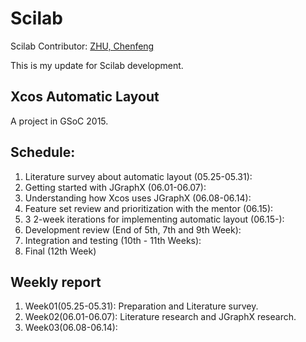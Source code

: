 Scilab
=======

Scilab Contributor: [ZHU, Chenfeng](http://about.me/zhuchenfeng)

This is my update for Scilab development.

## Xcos Automatic Layout
A project in GSoC 2015.

## Schedule:
1. Literature survey about automatic layout (05.25-05.31): 
2. Getting started with JGraphX (06.01-06.07): 
3. Understanding how Xcos uses JGraphX (06.08-06.14): 
4. Feature set review and prioritization with the mentor (06.15): 
5. 3 2-week iterations for implementing automatic layout (06.15-): 
6. Development review (End of 5th, 7th and 9th Week): 
7. Integration and testing (10th - 11th Weeks): 
8. Final (12th Week)

## Weekly report
1. Week01(05.25-05.31): Preparation and Literature survey.
2. Week02(06.01-06.07): Literature research and JGraphX research.
3. Week03(06.08-06.14): 



